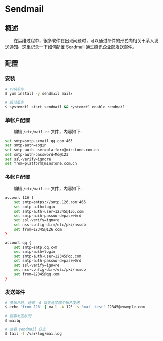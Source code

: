 # Sendmail
## 概述
&emsp;&emsp;在运维过程中，很多软件在出现问题时，可以通过邮件的形式向相关干系人发送通知。这里记录一下如何配置 Sendmail 通过腾讯企业邮发送邮件。

## 配置
### 安装

```bash
# 安装服务
$ yum install -y sendmail mailx

# 启动服务
$ systemctl start sendmail && systemctl enable sendmail
```

### 单帐户配置
&emsp;&emsp;编辑 `/etc/mail.rc` 文件，内容如下:

```bash
set smtp=smtp.exmail.qq.com:465
set smtp-auth=login
set smtp-auth-user=platform@minstone.com.cn
set smtp-auth-password=Md@123
set ssl-verify=ignore
set from=platform@minstone.com.cn
```

### 多帐户配置
&emsp;&emsp;编辑 `/etc/mail.rc` 文件，内容如下:

```bash
account 126 {
    set smtp=smtps://smtp.126.com:465
    set smtp-auth=login
    set smtp-auth-user=12345@126.com
    set smtp-auth-password=passw0rd
    set ssl-verify=ignore
    set nss-config-dir=/etc/pki/nssdb
    set from=12345@126.com
}

account qq {
    set smtp=smtp.qq.com
    set smtp-auth=login
    set smtp-auth-user=12345@qq.com
    set smtp-auth-password=passw0rd
    set ssl-verify=ignore
    set nss-config-dir=/etc/pki/nssdb
    set from=12345@qq.com
}
```

### 发送邮件

```bash
# 多帐户时，通过 -A 指定通过哪个帐户发送
$ echo 'from 126' | mail -A 123 -s 'mail test' 12345@example.com

# 查看发送队列
$ mailq

# 查看 sendmail 日志
$ tail -f /var/log/maillog
```